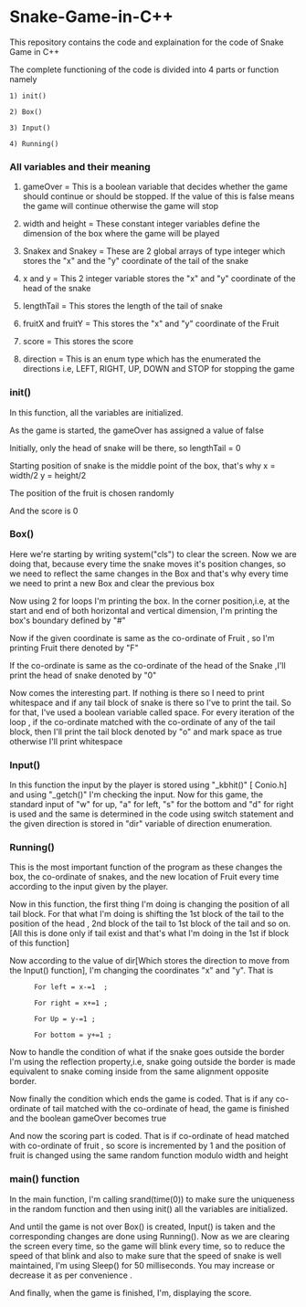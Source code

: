 # Snake-Game-in-C++


This repository contains the code and explaination for the code of Snake Game in C++



The complete functioning of the code is divided into 4 parts or function namely 



    1) init()

    2) Box() 

    3) Input()

    4) Running()

    

### All variables and their meaning 



  1) gameOver = This is a boolean variable that decides whether the game should continue or should be stopped. If the value of this is false means the game will continue otherwise the game will stop 

  

  2) width and height = These constant integer variables define the dimension of the box where the game will be played 

  

  3) Snakex and Snakey = These are 2 global arrays of type integer which stores the "x" and the "y" coordinate of the tail of the snake 

  

  4) x and y = This 2 integer variable stores the "x" and "y" coordinate of the head of the snake

  

  5) lengthTail = This stores the length of the tail of snake 

  

  6) fruitX and fruitY = This stores the "x" and "y" coordinate of the Fruit 

  

  7) score = This stores the score  

  

  8) direction = This is an enum type which has the enumerated the directions i.e, LEFT, RIGHT, UP, DOWN and STOP for stopping the game

  

  

### init() 



  In this function, all the variables are initialized.

  

  As the game is started, the gameOver has assigned a value of false 

  

  Initially, only the head of snake will be there, so lengthTail = 0 

  

  Starting position of snake is the middle point of the box, that's why        x = width/2      y = height/2 

  

  The position of the fruit is chosen randomly 

  

  And the score is 0 

  







### Box() 



  Here we're starting by writing system("cls") to clear the screen. Now we are doing that, because every time the snake moves it's position changes, so we need to reflect the same changes in the Box and that's why every time we need to print a new Box and clear the previous box 

  

  Now using 2 for loops I'm printing the box. In the corner position,i.e, at the start and end of both horizontal and vertical dimension, I'm printing the box's boundary defined by "#" 

 

 Now if the given coordinate is same as the co-ordinate of Fruit , so I'm printing Fruit there denoted by "F" 

 

 If the co-ordinate is same as the co-ordinate of the head of the Snake ,I'll print the head of snake denoted by "0" 

 

 Now comes the interesting part. If nothing is there so I need to print whitespace and if any tail block of snake is there so I've to print the tail. So for that, I've used a boolean variable called space. For every iteration of the loop , if the co-ordinate matched with the co-ordinate of any of the tail block, then I'll print the tail block denoted by "o" and mark space as true otherwise I'll print whitespace

 

 ### Input() 

 

 In this function the input by the player is stored using  "_kbhit()"  [ Conio.h] and using "_getch()"  I'm checking the input. Now for this game, the standard input of "w" for up, "a" for left, "s" for the bottom and "d" for right is used and the same is determined in the code using switch statement and the given direction is stored in "dir" variable of direction enumeration. 

 

 

### Running() 



This is the most important function of the program as these changes the box, the co-ordinate of snakes, and the new location of Fruit every time according to the input given by the player.



Now in this function, the first thing I'm doing is changing the position of all tail block. For that what  I'm doing is shifting the 1st block of the tail to the position of the head , 2nd block of the tail to 1st block of the tail and so on. [All this is done only if tail exist and that's what I'm doing in the 1st if block of this function] 



Now according to the value of dir[Which stores the direction to move from the Input() function], I'm changing the coordinates "x" and "y". That is 

          

          For left = x-=1  ; 

          For right = x+=1 ;

          For Up = y-=1 ; 

          For bottom = y+=1 ; 

          

Now to handle the condition of what if the snake goes outside the border I'm using the reflection property,i.e,  snake going outside the border is made equivalent to snake coming inside from the same alignment opposite border. 



Now finally the condition which ends the game is coded. That is if any co-ordinate of tail matched with the co-ordinate of head, the game is finished and the boolean gameOver becomes true  



And now the scoring part is coded. That is if co-ordinate of head matched with co-ordinate of fruit , so score is incremented by 1 and the position of fruit is changed using the same random function modulo width and height 





### main() function 



In the main function, I'm calling srand(time(0)) to make sure the uniqueness in the random function and then using init() all the variables are initialized. 



And until the game is not over Box() is created, Input() is taken and the corresponding changes are done using Running(). Now as we are clearing the screen every time, so the game will blink every time, so to reduce the speed of that blink and also to make sure that the speed of snake is well maintained, I'm using Sleep() for 50 milliseconds. You may increase or decrease it as per convenience . 



And finally, when the game is finished, I'm, displaying the score. 
